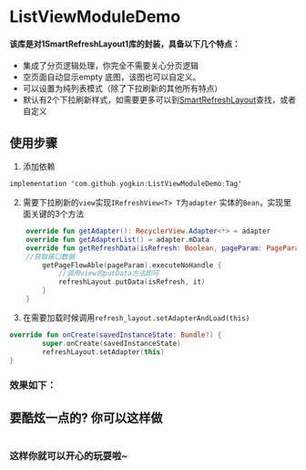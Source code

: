# ListViewModuleDemo
#### 该库是对1SmartRefreshLayout1库的封装，具备以下几个特点：
* 集成了分页逻辑处理，你完全不需要关心分页逻辑
* 空页面自动显示empty 底图，该图也可以自定义。
* 可以设置为纯列表模式（除了下拉刷新的其他所有特点）
* 默认有2个下拉刷新样式，如需要更多可以到[SmartRefreshLayout](https://github.com/scwang90/SmartRefreshLayout)查找，或者自定义

## 使用步骤
1. 添加依赖 
```kotlin
implementation 'com.github.yogkin:ListViewModuleDemo:Tag'
```
2. 需要下拉刷新的`view`实现`IRefreshView<T> T`为`adapter` 实体的`Bean`，实现里面关键的3个方法
```kotlin
    override fun getAdapter(): RecyclerView.Adapter<*> = adapter
    override fun getAdapterList() = adapter.mData
    override fun getRefreshData(isRefresh: Boolean, pageParam: PageParam, refreshLayout: RefreshLayout) {
    //获取接口数据
        getPageFlowAble(pageParam).executeNoHandle {
            //调用view的putData方法即可
            refreshLayout.putData(isRefresh, it)
        }
    }
```

3. 在需要加载时候调用`refresh_layout.setAdapterAndLoad(this)`
```kotlin
override fun onCreate(savedInstanceState: Bundle?) {
        super.onCreate(savedInstanceState)
        refreshLayout.setAdapter(this)
}
```
 ### 效果如下：
 
 ## 要酷炫一点的? 你可以这样做
 ```kotlin
 
 ```
 
 
 ### 这样你就可以开心的玩耍啦~
